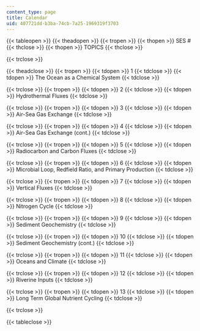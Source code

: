 ```yaml
---
content_type: page
title: Calendar
uid: 407721dd-b3ba-74cb-7a25-1969319f3703
---
```


{{< tableopen >}}
{{< theadopen >}}
{{< tropen >}}
{{< thopen >}}
SES #
{{< thclose >}}
{{< thopen >}}
TOPICS
{{< thclose >}}

{{< trclose >}}

{{< theadclose >}}
{{< tropen >}}
{{< tdopen >}}
1
{{< tdclose >}}
{{< tdopen >}}
The Ocean as a Chemical System
{{< tdclose >}}

{{< trclose >}}
{{< tropen >}}
{{< tdopen >}}
2
{{< tdclose >}}
{{< tdopen >}}
Hydrothermal Fluxes
{{< tdclose >}}

{{< trclose >}}
{{< tropen >}}
{{< tdopen >}}
3
{{< tdclose >}}
{{< tdopen >}}
Air-Sea Gas Exchange
{{< tdclose >}}

{{< trclose >}}
{{< tropen >}}
{{< tdopen >}}
4
{{< tdclose >}}
{{< tdopen >}}
Air-Sea Gas Exchange (cont.)
{{< tdclose >}}

{{< trclose >}}
{{< tropen >}}
{{< tdopen >}}
5
{{< tdclose >}}
{{< tdopen >}}
Radiocarbon and Carbon Fluxes
{{< tdclose >}}

{{< trclose >}}
{{< tropen >}}
{{< tdopen >}}
6
{{< tdclose >}}
{{< tdopen >}}
Microbial Loop, Redfield Ratio, and Primary Production
{{< tdclose >}}

{{< trclose >}}
{{< tropen >}}
{{< tdopen >}}
7
{{< tdclose >}}
{{< tdopen >}}
Vertical Fluxes
{{< tdclose >}}

{{< trclose >}}
{{< tropen >}}
{{< tdopen >}}
8
{{< tdclose >}}
{{< tdopen >}}
Nitrogen Cycle
{{< tdclose >}}

{{< trclose >}}
{{< tropen >}}
{{< tdopen >}}
9
{{< tdclose >}}
{{< tdopen >}}
Sediment Geochemistry
{{< tdclose >}}

{{< trclose >}}
{{< tropen >}}
{{< tdopen >}}
10
{{< tdclose >}}
{{< tdopen >}}
Sediment Geochemistry (cont.)
{{< tdclose >}}

{{< trclose >}}
{{< tropen >}}
{{< tdopen >}}
11
{{< tdclose >}}
{{< tdopen >}}
Oceans and Climate
{{< tdclose >}}

{{< trclose >}}
{{< tropen >}}
{{< tdopen >}}
12
{{< tdclose >}}
{{< tdopen >}}
Riverine Inputs
{{< tdclose >}}

{{< trclose >}}
{{< tropen >}}
{{< tdopen >}}
13
{{< tdclose >}}
{{< tdopen >}}
Long Term Global Nutrient Cycling
{{< tdclose >}}

{{< trclose >}}

{{< tableclose >}}